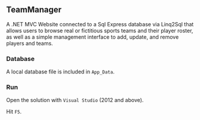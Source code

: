 ## TeamManager

A .NET MVC Website connected to a Sql Express database via Linq2Sql that allows users 
to browse real or fictitious sports teams and their player roster, as well as a simple 
management interface to add, update, and remove players and teams.

### Database
A local database file is included in `App_Data`.

### Run
Open the solution with `Visual Studio` (2012 and above).

Hit `F5`.
